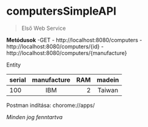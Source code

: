 # computersSimpleAPI

>Első Web Service

**Metódusok**
-GET
    - http://localhost:8080/computers
    - http://localhost:8080/computers/{id}
    - http://localhost:8080/computers/{manufacture}

Entity

| serial | manufacture | RAM | madein |
|:----|:----:|----:|:----:| 
|100|IBM|2|Taiwan|

Postman indítása: chorome://apps/


*Minden jog fenntartva*

    
